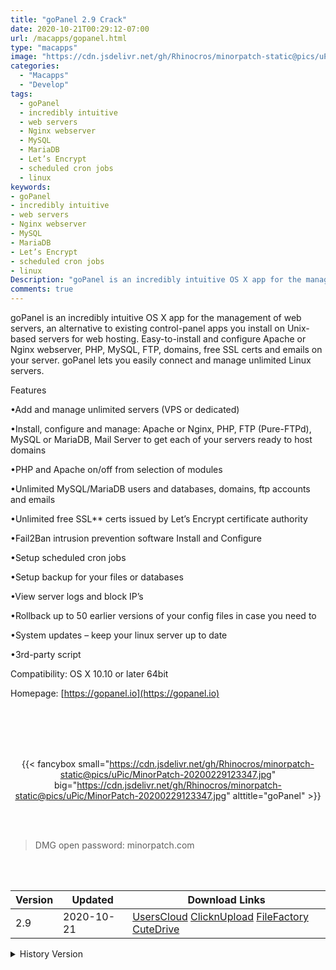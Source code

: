 ```yaml
---
title: "goPanel 2.9 Crack"
date: 2020-10-21T00:29:12-07:00
url: /macapps/gopanel.html
type: "macapps"
image: "https://cdn.jsdelivr.net/gh/Rhinocros/minorpatch-static@pics/uPic/iQaeEo.png"
categories:
  - "Macapps"
  - "Develop"
tags:
  - goPanel
  - incredibly intuitive
  - web servers
  - Nginx webserver
  - MySQL
  - MariaDB
  - Let’s Encrypt
  - scheduled cron jobs
  - linux
keywords:
- goPanel
- incredibly intuitive
- web servers
- Nginx webserver
- MySQL
- MariaDB
- Let’s Encrypt
- scheduled cron jobs
- linux
Description: "goPanel is an incredibly intuitive OS X app for the management of web servers, an alternative to existing control-panel apps you install on Unix-based servers for web hosting"
comments: true
---
```


goPanel is an incredibly intuitive OS X app for the management of web servers, an alternative to existing control-panel apps you install on Unix-based servers for web hosting. Easy-to-install and configure Apache or Nginx webserver, PHP, MySQL, FTP, domains, free SSL certs and emails on your server. goPanel lets you easily connect and manage unlimited Linux servers.

Features

•Add and manage unlimited servers (VPS or dedicated)

•Install, configure and manage: Apache or Nginx, PHP, FTP (Pure-FTPd), MySQL or MariaDB, Mail Server to get each of your servers ready to host domains

•PHP and Apache on/off from selection of modules

•Unlimited MySQL/MariaDB users and databases, domains, ftp accounts and emails

•Unlimited free SSL** certs issued by Let’s Encrypt certificate authority

•Fail2Ban intrusion prevention software Install and Configure

•Setup scheduled cron jobs

•Setup backup for your files or databases

•View server logs and block IP’s

•Rollback up to 50 earlier versions of your config files in case you need to

•System updates – keep your linux server up to date

•3rd-party script



Compatibility: OS X 10.10 or later 64bit

Homepage: [https://gopanel.io](https://gopanel.io)

<br/>
<br/>
<script async src="https://pagead2.googlesyndication.com/pagead/js/adsbygoogle.js"></script>
<ins class="adsbygoogle"
     style="display:block; text-align:center;"
     data-ad-layout="in-article"
     data-ad-format="fluid"
     data-ad-client="ca-pub-8746275014476192"
     data-ad-slot="5144997159"></ins>
<script>
     (adsbygoogle = window.adsbygoogle || []).push({});
</script>
<br/>
<br/>


<center>

{{< fancybox small="https://cdn.jsdelivr.net/gh/Rhinocros/minorpatch-static@pics/uPic/MinorPatch-20200229123347.jpg" big="https://cdn.jsdelivr.net/gh/Rhinocros/minorpatch-static@pics/uPic/MinorPatch-20200229123347.jpg" alttitle="goPanel" >}}

</center>

<br/>
<br/>


> DMG open password: minorpatch.com

<br/>

<br/>
<div id="history_version" class="history_version">

| Version | Updated | Download Links |
| ---- | ---- | ---- |
| 2.9 | 2020-10-21 | [UsersCloud](https://ouo.io/ymj74SM)   [ClicknUpload](https://ouo.io/x5egY2D)   [FileFactory](https://ouo.io/UGPdpFd)   [CuteDrive](https://ouo.io/JeXUfs) |
<details>
<summary>History Version</summary>

| Version | Updated | Download Links |
| ---- | ---- | ---- |
| 2.8.7 | 2020-04-09 | [UsersCloud](https://ouo.io/YIDeSQ)   [ClicknUpload](https://ouo.io/6tD53l)   [FileFactory](https://ouo.io/EvpYfV)   [CuteDrive](https://ouo.io/tKuN4b) |
| 2.8.6 | 2020-03-22 | [UsersCloud](https://ouo.io/oh5pAQ)   [ClicknUpload](https://ouo.io/ZPO81)   [FileFactory](https://ouo.io/y0nTlS)   [CuteDrive](https://ouo.io/XuDkBQ) |
| 2.8.5 | 2020-02-29 | [UsersCloud](https://ouo.io/fPRqORW)   [ClicknUpload](https://ouo.io/RMXDGQ)   [FileFactory](https://ouo.io/14vuFo)   [CuteDrive](https://ouo.io/1QEOn5) |
</details>

</div>
